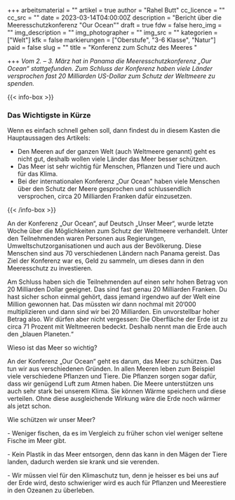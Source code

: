 +++
arbeitsmaterial = ""
artikel = true
author = "Rahel Butt"
cc_licence = ""
cc_src = ""
date = 2023-03-14T04:00:00Z
description = "Bericht über die Meeresschutzkonferenz \"Our Ocean\""
draft = true
fdw = false
hero_img = ""
img_description = ""
img_photographer = ""
img_src = ""
kategorien = ["Welt"]
kfk = false
markierungen = ["Oberstufe", "3-6 Klasse", "Natur"]
paid = false
slug = ""
title = "Konferenz zum Schutz des Meeres "

+++
_Vom 2. – 3. März hat in Panama die Meeresschutzkonferenz „Our Ocean“ stattgefunden. Zum Schluss der Konferenz haben viele Länder versprochen fast 20 Milliarden US-Dollar zum Schutz der Weltmeere zu spenden._

{{< info-box >}} <h3>Das Wichtigste in Kürze</h3>

<p>Wenn es einfach schnell gehen soll, dann findest du in diesem Kasten die Hauptaussagen des Artikels:</p>

<ul>

<li>Den Meeren auf der ganzen Welt (auch Weltmeere genannt) geht es nicht gut, deshalb wollen viele Länder das Meer besser schützen.</li>

<li>Das Meer ist sehr wichtig für Menschen, Pflanzen und Tiere und auch für das Klima.</li>

<li>Bei der internationalen Konferenz „Our Ocean" haben viele Menschen über den Schutz der Meere gesprochen und schlussendlich versprochen, circa 20 Milliarden Franken dafür einzusetzen.</li>

</ul> {{< /info-box >}}

An der Konferenz „Our Ocean“, auf Deutsch „Unser Meer“, wurde letzte Woche über die Möglichkeiten zum Schutz der Weltmeere verhandelt. Unter den Teilnehmenden waren Personen aus Regierungen, Umweltschutzorganisationen und auch aus der Bevölkerung. Diese Menschen sind aus 70 verschiedenen Ländern nach Panama gereist. Das Ziel der Konferenz war es, Geld zu sammeln, um dieses dann in den Meeresschutz zu investieren.

Am Schluss haben sich die Teilnehmenden auf einen sehr hohen Betrag von 20 Milliarden Dollar geeignet. Das sind fast genau 20 Milliarden Franken. Du hast sicher schon einmal gehört, dass jemand irgendwo auf der Welt eine Million gewonnen hat. Das müssten wir dann nochmal mit 20‘000 multiplizieren und dann sind wir bei 20 Milliarden. Ein unvorstellbar hoher Betrag also. Wir dürfen aber nicht vergessen: Die Oberfläche der Erde ist zu circa 71 Prozent mit Weltmeeren bedeckt. Deshalb nennt man die Erde auch den „blauen Planeten.“

Wieso ist das Meer so wichtig?

An der Konferenz „Our Ocean“ geht es darum, das Meer zu schützen. Das tun wir aus verschiedenen Gründen. In allen Meeren leben zum Beispiel viele verschiedene Pflanzen und Tiere. Die Pflanzen sorgen sogar dafür, dass wir genügend Luft zum Atmen haben. Die Meere unterstützen uns auch sehr stark bei unserem Klima. Sie können Wärme speichern und diese verteilen. Ohne diese ausgleichende Wirkung wäre die Erde noch wärmer als jetzt schon.

Wie schützen wir unser Meer?

\- Weniger fischen, da es im Vergleich zu früher schon viel weniger seltene Fische im Meer gibt.

\- Kein Plastik in das Meer entsorgen, denn das kann in den Mägen der Tiere landen, dadurch werden sie krank und sie verenden.

\- Wir müssen viel für den Klimaschutz tun, denn je heisser es bei uns auf der Erde wird, desto schwieriger wird es auch für Pflanzen und Meerestiere in den Ozeanen zu überleben.